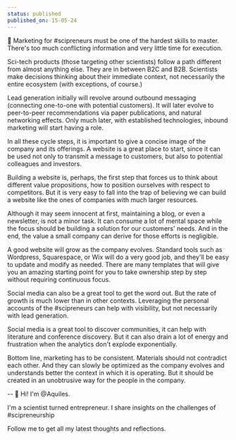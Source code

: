 ```yaml
---
status: published
published_on: 15-05-24
---
```

📢 Marketing for #scipreneurs must be one of the hardest skills to master. There's too much conflicting information and very little time for execution. 

Sci-tech products (those targeting other scientists) follow a path different from almost anything else. They are in between B2C and B2B. Scientists make decisions thinking about their immediate context, not necessarily the entire ecosystem (with exceptions, of course.) 

Lead generation initially will revolve around outbound messaging (connecting one-to-one with potential customers). It will later evolve to peer-to-peer recommendations via paper publications, and natural networking effects. Only much later, with established technologies, inbound marketing will start having a role. 

In all these cycle steps, it is important to give a concise image of the company and its offerings. A website is a great place to start, since it can be used not only to transmit a message to customers, but also to potential colleagues and investors. 

Building a website is, perhaps, the first step that forces us to think about different value propositions, how to position ourselves with respect to competitors. But it is very easy to fall into the trap of believing we can build a website like the ones of companies with much larger resources. 

Although it may seem innocent at first, maintaining a blog, or even a newsletter, is not a minor task. It can consume a lot of mental space while the focus should be building a solution for our customers' needs. And in the end, the value a small company can derive for those efforts is negligible. 

A good website will grow as the company evolves. Standard tools such as Wordpress, Squarespace, or Wix will do a very good job, and they'll be easy to update and modify as needed. There are many templates that will give you an amazing starting point for you to take ownership step by step without requiring continuous focus. 

Social media can also be a great tool to get the word out. But the rate of growth is much lower than in other contexts. Leveraging the personal accounts of the #scipreneurs can help with visibility, but not necessarily with lead generation. 

Social media is a great tool to discover communities, it can help with literature and conference discovery. But it can also drain a lot of energy and frustration when the analytics don't explode exponentially. 

Bottom line, marketing has to be consistent. Materials should not contradict each other. And they can slowly be optimized as the company evolves and understands better the context in which it is operating. But it should be created in an unobtrusive way for the people in the company. 

--
👋 Hi! I'm @Aquiles. 

I'm a scientist turned entrepreneur. 
I share insights on the challenges of #scipreneurship 

Follow me to get all my latest thoughts and reflections. 
